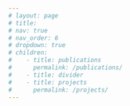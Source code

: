 ```yaml
---
# layout: page
# title:
# nav: true
# nav_order: 6
# dropdown: true
# children:
#    - title: publications
#      permalink: /publications/
#    - title: divider
#    - title: projects
#      permalink: /projects/
---
```

